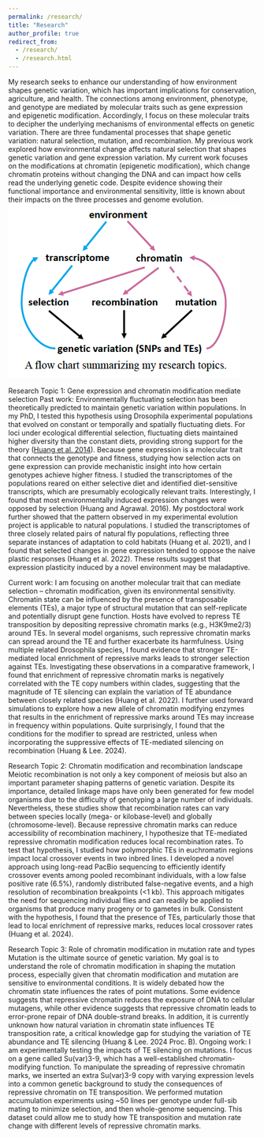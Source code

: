 ```yaml
---
permalink: /research/
title: "Research"
author_profile: true
redirect_from: 
  - /research/
  - /research.html
---
```



My research seeks to enhance our understanding of how environment shapes genetic variation, which has important implications for conservation, agriculture, and health. The connections among environment, phenotype, and genotype are mediated by molecular traits such as gene expression and epigenetic modification. Accordingly, I focus on these molecular traits to decipher the underlying mechanisms of environmental effects on genetic variation. There are three fundamental processes that shape genetic variation: natural selection, mutation, and recombination. My previous work explored how environmental change affects natural selection that shapes genetic variation and gene expression variation. My current work focuses on the modifications at chromatin (epigenetic modification), which change chromatin proteins without changing the DNA and can impact how cells read the underlying genetic code. Despite evidence showing their functional importance and environmental sensitivity, little is known about their impacts on the three processes and genome evolution.
![research flowchat](/images/research-flowchat.png)

Research Topic 1: Gene expression and chromatin modification mediate selection
Past work: Environmentally fluctuating selection has been theoretically predicted to maintain genetic variation within populations. In my PhD, I tested this hypothesis using Drosophila experimental populations that evolved on constant or temporally and spatially fluctuating diets. For loci under ecological differential selection, fluctuating diets maintained higher diversity than the constant diets, providing strong support for the theory ([Huang et al. 2014](https://journals.plos.org/plosgenetics/article?id=10.1371/journal.pgen.1004527/)). Because gene expression is a molecular trait that connects the genotype and fitness, studying how selection acts on gene expression can provide mechanistic insight into how certain genotypes achieve higher fitness. I studied the transcriptomes of the populations reared on either selective diet and identified diet-sensitive transcripts, which are presumably ecologically relevant traits. Interestingly, I found that most environmentally induced expression changes were opposed by selection (Huang and Agrawal. 2016). My postdoctoral work further showed that the pattern observed in my experimental evolution project is applicable to natural populations. I studied the transcriptomes of three closely related pairs of natural fly populations, reflecting three separate instances of adaptation to cold habitats (Huang et al. 2021),  and I found that selected changes in gene expression tended to oppose the naive plastic responses (Huang et al. 2022). These results suggest that expression plasticity induced by a novel environment may be maladaptive.

Current work: I am focusing on another molecular trait that can mediate selection – chromatin modification, given its environmental sensitivity. Chromatin state can be influenced by the presence of transposable elements (TEs), a major type of structural mutation that can self-replicate and potentially disrupt gene function. Hosts have evolved to repress TE transposition by depositing repressive chromatin marks (e.g., H3K9me2/3) around TEs. In several model organisms, such repressive chromatin marks can spread around the TE and further exacerbate its harmfulness. Using multiple related Drosophila species, I found evidence that stronger TE-mediated local enrichment of repressive marks leads to stronger selection against TEs. Investigating these observations in a comparative framework, I found that enrichment of repressive chromatin marks is negatively correlated with the TE copy numbers within clades, suggesting that the magnitude of TE silencing can explain the variation of TE abundance between closely related species (Huang et al. 2022). I further used forward simulations to explore how a new allele of chromatin modifying enzymes that results in the enrichment of repressive marks around TEs may increase in frequency within populations. Quite surprisingly, I found that the conditions for the modifier to spread are restricted, unless when incorporating the suppressive effects of TE-mediated silencing on recombination (Huang & Lee. 2024).

Research Topic 2: Chromatin modification and recombination landscape
Meiotic recombination is not only a key component of meiosis but also an important parameter shaping patterns of genetic variation. Despite its importance, detailed linkage maps have only been generated for few model organisms due to the difficulty of genotyping a large number of individuals. Nevertheless, these studies show that recombination rates can vary between species locally (mega- or kilobase-level) and globally (chromosome-level). Because repressive chromatin marks can reduce accessibility of recombination machinery, I hypothesize that TE-mediated repressive chromatin modification reduces local recombination rates. To test that hypothesis, I studied how polymorphic TEs in euchromatin regions impact local crossover events in two inbred lines. I developed a novel approach using long-read PacBio sequencing to efficiently identify crossover events among pooled recombinant individuals, with a low false positive rate (6.5%), randomly distributed false-negative events, and a high resolution of recombination breakpoints (<1 kb). This approach mitigates the need for sequencing individual flies and can readily be applied to organisms that produce many progeny or to gametes in bulk. Consistent with the hypothesis, I found that the presence of TEs, particularly those that lead to local enrichment of repressive marks, reduces local crossover rates (Huang et al. 2024).

Research Topic 3: Role of chromatin modification in mutation rate and types
Mutation is the ultimate source of genetic variation. My goal is to understand the role of chromatin modification in shaping the mutation process, especially given that chromatin modification and mutation are sensitive to environmental conditions. It is widely debated how the chromatin state influences the rates of point mutations. Some evidence suggests that repressive chromatin reduces the exposure of DNA to cellular mutagens, while other evidence suggests that repressive chromatin leads to error-prone repair of DNA double-strand breaks. In addition, it is currently unknown how natural variation in chromatin state influences TE transposition rate, a critical knowledge gap for studying the variation of TE abundance and TE silencing (Huang & Lee. 2024 Proc. B).
Ongoing work: I am experimentally testing the impacts of TE silencing on mutations. I focus on a gene called Su(var)3-9, which has a well-established chromatin-modifying function. To manipulate the spreading of repressive chromatin marks, we inserted an extra Su(var)3-9 copy with varying expression levels into a common genetic background to study the consequences of repressive chromatin on TE transposition. We performed mutation accumulation experiments using ~50 lines per genotype under full-sib mating to minimize selection, and then whole-genome sequencing. This dataset could allow me to study how TE transposition and mutation rate change with different levels of repressive chromatin marks.
